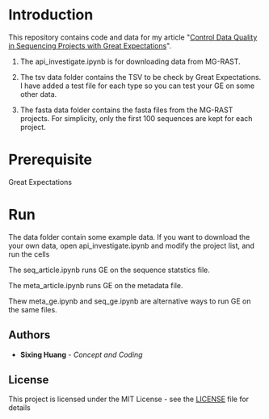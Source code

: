 

# Introduction

  

  

This repository contains code and data for my article "[Control Data Quality in Sequencing Projects with Great Expectations](https://dgg32.medium.com/control-data-quality-in-sequencing-projects-with-great-expectations-1a321d1e4fef)".

1. The api_investigate.ipynb is for downloading data from MG-RAST.

2. The tsv data folder contains the TSV to be check by Great Expectations. I have added a test file for each type so you can test your GE on some other data.

3. The fasta data folder contains the fasta files from the MG-RAST projects. For simplicity, only the first 100 sequences are kept for each project.

  

# Prerequisite

Great Expectations
  

# Run

The data folder contain some example data. If you want to download the your own data, open api_investigate.ipynb and modify the project list, and run the cells

The seq_article.ipynb runs GE on the sequence statstics file.

The meta_article.ipynb runs GE on the metadata file.

Thew meta_ge.ipynb and seq_ge.ipynb are alternative ways to run GE on the same files.


## Authors

  

*  **Sixing Huang** - *Concept and Coding*

  

## License

  

This project is licensed under the MIT License - see the [LICENSE](LICENSE) file for details
